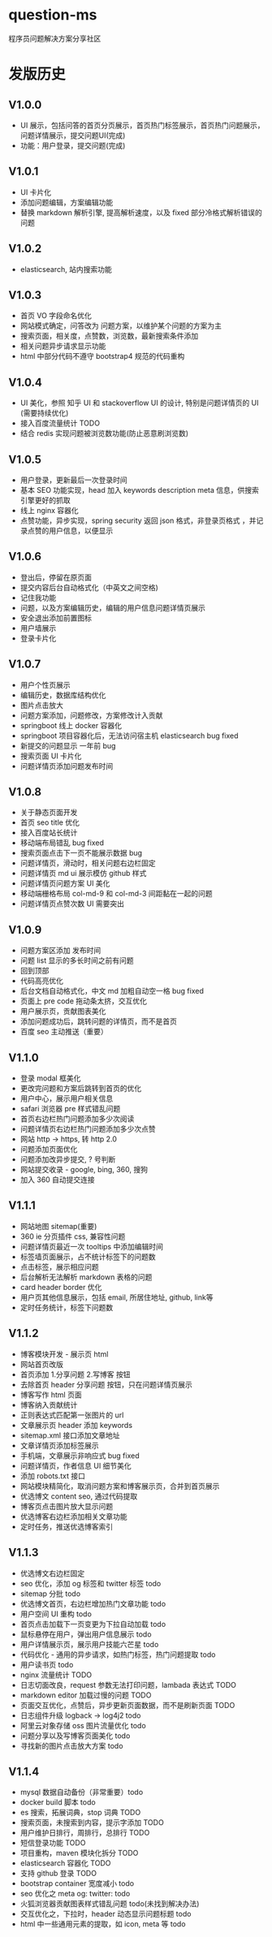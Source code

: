 # question-ms

程序员问题解决方案分享社区

# 发版历史

## V1.0.0

- UI 展示，包括问答的首页分页展示，首页热门标签展示，首页热门问题展示，问题详情展示，提交问题UI(完成)
- 功能：用户登录，提交问题(完成)

## V1.0.1

- UI 卡片化
- 添加问题编辑，方案编辑功能
- 替换 markdown 解析引擎, 提高解析速度，以及 fixed 部分冷格式解析错误的问题

## V1.0.2

- elasticsearch, 站内搜索功能

## V1.0.3

- 首页 VO 字段命名优化
- 网站模式确定，问答改为 问题方案，以维护某个问题的方案为主
- 搜索页面，相关度，点赞数，浏览数，最新搜索条件添加
- 相关问题异步请求显示功能
- html 中部分代码不遵守 bootstrap4 规范的代码重构

## V1.0.4

- UI 美化，参照 知乎 UI 和 stackoverflow UI 的设计, 特别是问题详情页的 UI (需要持续优化)
- 接入百度流量统计 TODO
- 结合 redis 实现问题被浏览数功能(防止恶意刷浏览数)

## V1.0.5

- 用户登录，更新最后一次登录时间
- 基本 SEO 功能实现，head 加入 keywords description meta 信息，供搜索引擎更好的抓取
- 线上 nginx 容器化
- 点赞功能，异步实现，spring security 返回 json 格式，非登录页格式
，并记录点赞的用户信息，以便显示

## V1.0.6

- 登出后，停留在原页面
- 提交内容后台自动格式化（中英文之间空格)
- 记住我功能
- 问题，以及方案编辑历史，编辑的用户信息问题详情页展示
- 安全退出添加前置图标
- 用户墙展示 
- 登录卡片化

## V1.0.7

- 用户个性页展示
- 编辑历史，数据库结构优化
- 图片点击放大
- 问题方案添加，问题修改，方案修改计入贡献
- springboot 线上 docker 容器化
- springboot 项目容器化后，无法访问宿主机 elasticsearch bug fixed
- 新提交的问题显示 一年前 bug
- 搜索页面 UI 卡片化 
- 问题详情页添加问题发布时间

## V1.0.8

- 关于静态页面开发
- 首页 seo title 优化
- 接入百度站长统计
- 移动端布局错乱 bug fixed
- 搜索页面点击下一页不能展示数据 bug
- 问题详情页，滑动时，相关问题右边栏固定
- 问题详情页 md ui 展示模仿 github 样式
- 问题详情页问题方案 UI 美化
- 移动端栅格布局 col-md-9 和 col-md-3 间距黏在一起的问题
- 问题详情页点赞次数 UI 需要突出

## V1.0.9

- 问题方案区添加 发布时间
- 问题 list 显示的多长时间之前有问题
- 回到顶部
- 代码高亮优化
- 后台文档自动格式化，中文 md 加粗自动空一格 bug fixed
- 页面上 pre code 拖动条太挤，交互优化
- 用户展示页，贡献图表美化
- 添加问题成功后，跳转问题的详情页，而不是首页
- 百度 seo 主动推送（重要）

## V1.1.0

- 登录 modal 框美化
- 更改完问题和方案后跳转到首页的优化
- 用户中心，展示用户相关信息
- safari 浏览器 pre 样式错乱问题
- 首页右边栏热门问题添加多少次阅读
- 问题详情页右边栏热门问题添加多少次点赞
- 网站 http -> https, 转 http 2.0
- 问题添加页面优化
- 问题添加改异步提交, ? 号判断
- 网站提交收录 - google, bing, 360, 搜狗
- 加入 360 自动提交连接 

## V1.1.1

- 网站地图 sitemap(重要)
- 360 ie 分页插件 css, 兼容性问题
- 问题详情页最近一次 tooltips 中添加编辑时间
- 标签墙页面展示，占不统计标签下的问题数
- 点击标签，展示相应问题
- 后台解析无法解析 markdown 表格的问题
- card header border 优化
- 用户页其他信息展示，包括 email, 所居住地址, github, link等
- 定时任务统计，标签下问题数

## V1.1.2

- 博客模块开发 - 展示页 html
- 网站首页改版
- 首页添加 1.分享问题 2.写博客 按钮
- 去除首页 header 分享问题 按钮，只在问题详情页展示
- 博客写作 html 页面
- 博客纳入贡献统计
- 正则表达式匹配第一张图片的 url
- 文章展示页 header 添加 keywords
- sitemap.xml 接口添加文章地址
- 文章详情页添加标签展示
- 手机端，文章展示非响应式 bug fixed
- 问题详情页，作者信息 UI 细节美化
- 添加 robots.txt 接口
- 网站模块精简化，取消问题方案和博客展示页，合并到首页展示
- 优选博文 content seo, 通过代码提取
- 博客页点击图片放大显示问题
- 优选博客右边栏添加相关文章功能
- 定时任务，推送优选博客索引


## V1.1.3

- 优选博文右边栏固定
- seo 优化，添加 og 标签和 twitter 标签 todo
- sitemap 分批 todo 
- 优选博文首页，右边栏增加热门文章功能 todo
- 用户空间 UI 重构 todo
- 首页点击加载下一页变更为下拉自动加载 todo
- 鼠标悬停在用户，弹出用户信息展示 todo
- 用户详情展示页，展示用户技能六芒星 todo
- 代码优化 - 通用的异步请求，如热门标签，热门问题提取 todo
- 用户读书页 todo
- nginx 流量统计 TODO
- 日志切面改良，request 参数无法打印问题，lambada 表达式 TODO
- markdown editor 加载过慢的问题 TODO
- 页面交互优化，点赞后，异步更新页面数据，而不是刷新页面 TODO
- 日志组件升级 logback -> log4j2 todo
- 阿里云对象存储 oss 图片流量优化 todo
- 问题分享以及写博客页面美化 todo
- 寻找新的图片点击放大方案 todo

## V1.1.4

- mysql 数据自动备份（非常重要）todo
- docker build 脚本 todo
- es 搜索，拓展词典，stop 词典 TODO
- 搜索页面，未搜索到内容，提示字添加 TODO
- 用户维护日排行，周排行，总排行 TODO
- 短信登录功能 TODO
- 项目重构，maven 模块化拆分 TODO
- elasticsearch 容器化 TODO
- 支持 github 登录 TODO
- bootstrap container 宽度减小 todo
- seo 优化之 meta og: twitter: todo
- 火狐浏览器贡献图表样式错乱问题 todo(未找到解决办法)
- 交互优化之，下拉时，header 动态显示问题标题 todo
- html 中一些通用元素的提取，如 icon, meta 等 todo


